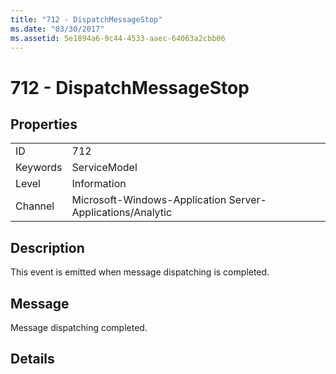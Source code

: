 ```yaml
---
title: "712 - DispatchMessageStop"
ms.date: "03/30/2017"
ms.assetid: 5e1894a6-9c44-4533-aaec-64063a2cbb06
---
```

# 712 - DispatchMessageStop

## Properties  
  
|||  
|-|-|  
|ID|712|  
|Keywords|ServiceModel|  
|Level|Information|  
|Channel|Microsoft-Windows-Application Server-Applications/Analytic|  
  
## Description  

 This event is emitted when message dispatching is completed.  
  
## Message  

 Message dispatching completed.  
  
## Details
